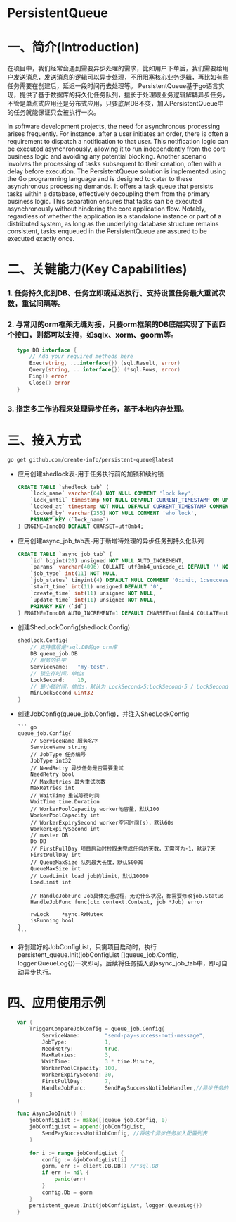 # PersistentQueue

# 一、简介(Introduction)
在项目中，我们经常会遇到需要异步处理的需求，比如用户下单后，我们需要给用户发送消息，发送消息的逻辑可以异步处理，不用阻塞核心业务逻辑，再比如有些任务需要在创建后，延迟一段时间再去处理等。
PersistentQueue基于go语言实现，提供了基于数据库的持久化任务队列，擅长于处理跟业务逻辑解耦异步任务，
不管是单点式应用还是分布式应用，只要底层DB不变，加入PersistentQueue中的任务就能保证只会被执行一次。

In software development projects, the need for asynchronous processing arises frequently. For instance, after a user initiates an order, there is often a requirement to dispatch a notification to that user. This notification logic can be executed asynchronously, allowing it to run independently from the core business logic and avoiding any potential blocking. Another scenario involves the processing of tasks subsequent to their creation, often with a delay before execution.
The PersistentQueue solution is implemented using the Go programming language and is designed to cater to these asynchronous processing demands. It offers a task queue that persists tasks within a database, effectively decoupling them from the primary business logic. This separation ensures that tasks can be executed asynchronously without hindering the core application flow.
Notably, regardless of whether the application is a standalone instance or part of a distributed system, as long as the underlying database structure remains consistent, tasks enqueued in the PersistentQueue are assured to be executed exactly once.

# 二、关键能力(Key Capabilities)
### 1. 任务持久化到DB、任务立即或延迟执行、支持设置任务最大重试次数，重试间隔等。
### 2. 与常见的orm框架无缝对接，只要orm框架的DB底层实现了下面四个接口，则都可以支持，如sqlx、xorm、goorm等。
 ``` go
	type DB interface {
		// Add your required methods here
		Exec(string, ...interface{}) (sql.Result, error)
		Query(string, ...interface{}) (*sql.Rows, error)
		Ping() error
		Close() error
	}
```
### 3. 指定多工作协程来处理异步任务，基于本地内存处理。


# 三、接入方式
```shell
go get github.com/create-info/persistent-queue@latest
```

- 应用创建shedlock表-用于任务执行前的加锁和续约锁

    ```sql
	CREATE TABLE `shedlock_tab` (
		`lock_name` varchar(64) NOT NULL COMMENT 'lock key',
		`lock_until` timestamp NOT NULL DEFAULT CURRENT_TIMESTAMP ON UPDATE CURRENT_TIMESTAMP COMMENT 'lock expiry time',
		`locked_at` timestamp NOT NULL DEFAULT CURRENT_TIMESTAMP COMMENT 'lock time',
		`locked_by` varchar(255) NOT NULL COMMENT 'who lock',
		PRIMARY KEY (`lock_name`)
	) ENGINE=InnoDB DEFAULT CHARSET=utf8mb4;
    ```
- 应用创建async_job_tab表-用于新增待处理的异步任务到持久化队列
    ```sql
	CREATE TABLE `async_job_tab` (
		`id` bigint(20) unsigned NOT NULL AUTO_INCREMENT,
		`params` varchar(4096) COLLATE utf8mb4_unicode_ci DEFAULT '' NOT NULL,
		`job_type` int(11) NOT NULL,
		`job_status` tinyint(4) DEFAULT NULL COMMENT '0:init, 1:success, 2:failed, 3:continue, 4:retry',
		`start_time` int(11) unsigned DEFAULT '0',
		`create_time` int(11) unsigned NOT NULL,
		`update_time` int(11) unsigned NOT NULL,
		PRIMARY KEY (`id`)
	) ENGINE=InnoDB AUTO_INCREMENT=1 DEFAULT CHARSET=utf8mb4 COLLATE=utf8mb4_unicode_ci;
    ```
  
- 创建ShedLockConfig(shedlock.Config)

    ``` go
    shedlock.Config{
        // 支持底层是*sql.DB的go orm库
        DB queue_job.DB
        // 服务的名字
        ServiceName:   "my-test",
        // 锁生存时间，单位s
        LockSecond:    10,
        // 最小锁时间，单位s，默认为 LockSecond>5:LockSecond-5 / LockSecond<5:LockSecond-1
        MinLockSecond uint32
    }
  ```
    
- 创建JobConfig(queue_job.Config)，并注入ShedLockConfig

      ``` go
      queue_job.Config{
          // ServiceName 服务名字
          ServiceName string
          // JobType 任务编号
          JobType int32
          // NeedRetry 异步任务是否需要重试
          NeedRetry bool
          // MaxRetries 最大重试次数
          MaxRetries int
          // WaitTime 重试等待时间
          WaitTime time.Duration
          // WorkerPoolCapacity worker池容量，默认100
          WorkerPoolCapacity int
          // WorkerExpirySecond worker空闲时间(s)，默认60s
          WorkerExpirySecond int
          // master DB
          Db DB
          // FirstPullDay 项目启动时拉取未完成任务的天数，无需可为-1，默认7天
          FirstPullDay int
          // QueueMaxSize 队列最大长度，默认50000
          QueueMaxSize int
          // LoadLimit load job的limit，默认10000
          LoadLimit int
    
          // HandleJobFunc Job具体处理过程，无论什么状况，都需要修改job.Status
          HandleJobFunc func(ctx context.Context, job *Job) error
    
          rwLock    *sync.RWMutex
          isRunning bool
      }
      ```
- 将创建好的JobConfigList，只需项目启动时，执行persistent_queue.Init(jobConfigList []queue_job.Config, logger.QueueLog{})一次即可。后续将任务插入到async_job_tab中，即可自动异步执行。

# 四、应用使用示例
 ``` go
    var (
        TriggerCompareJobConfig = queue_job.Config{
            ServiceName:        "send-pay-success-noti-message",
            JobType:            1,
            NeedRetry:          true,
            MaxRetries:         3,
            WaitTime:           3 * time.Minute,
            WorkerPoolCapacity: 100,
            WorkerExpirySecond: 30,
            FirstPullDay:       7,
            HandleJobFunc:      SendPaySuccessNotiJobHandler,//异步任务的handler
        }
    )

	func AsyncJobInit() {
		jobConfigList := make([]queue_job.Config, 0)
		jobConfigList = append(jobConfigList,
			SendPaySuccessNotiJobConfig, //将这个异步任务加入配置列表
		)
	
		for i := range jobConfigList {
			config := &jobConfigList[i]
			gorm, err := client.DB.DB() //*sql.DB
			if err != nil {
				panic(err)
			}
			config.Db = gorm
		}
		persistent_queue.Init(jobConfigList, logger.QueueLog{})
	}
```
